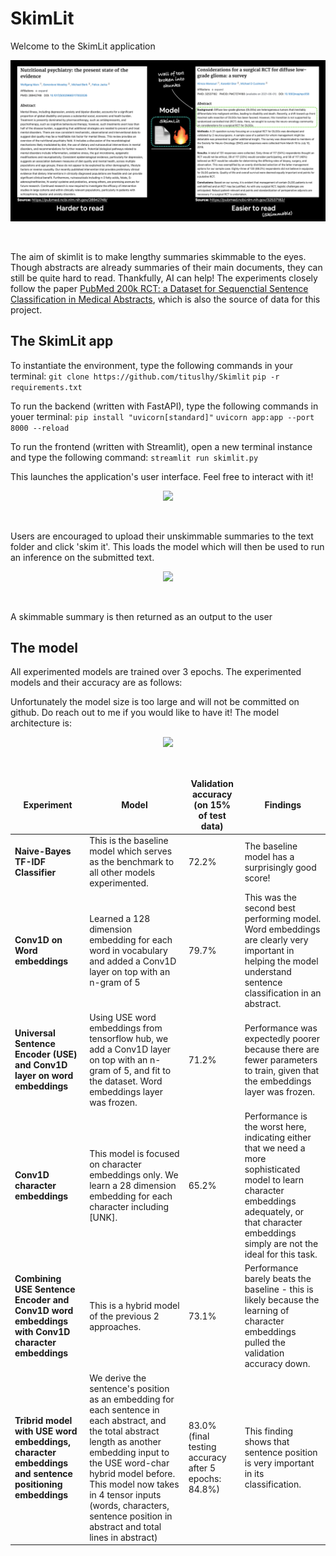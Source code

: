 # SkimLit
Welcome to the SkimLit application
<p align="center">
  <img src="Images/skimlit.png">
</p> <br>

The aim of skimlit is to make lengthy summaries skimmable to the eyes. Though abstracts are already summaries of their main documents, they can still be quite hard to read. Thankfully, AI can help! The experiments closely follow the paper [PubMed 200k RCT: a Dataset for Sequenctial Sentence Classification in Medical Abstracts](https://arxiv.org/abs/1710.06071), which is also the source of data for this project.

## The SkimLit app
To instantiate the environment, type the following commands in your terminal:
```git clone https://github.com/tituslhy/Skimlit```
```pip -r requirements.txt```

To run the backend (written with FastAPI), type the following commands in youer terminal:
```pip install "uvicorn[standard]"```
```uvicorn app:app --port 8000 --reload```

To run the frontend (written with Streamlit), open a new terminal instance and type the following command:
```streamlit run skimlit.py```

This launches the application's user interface. Feel free to interact with it! <br>

<p align="center">
  <kbd>
    <img src="Images/app.png">
  </kbd>
</p> <br>

Users are encouraged to upload their unskimmable summaries to the text folder and click 'skim it'. This loads the model which will then be used to run an inference on the submitted text.<br>

<p align="center">
  <kbd>
    <img src="Images/Summarized.png">
  </kbd>
</p> <br>

A skimmable summary is then returned as an output to the user

## The model
All experimented models are trained over 3 epochs. The experimented models and their accuracy are as follows:
<br>
<table>
  <thead align="center">
    <tr border: none;>
      <td><b>Experiment</b></td>
      <td><b>Model</b></td>
      <td><b>Validation accuracy (on 15% of test data)</b></td>
      <td><b>Findings</b></td>
    </tr>
  </thead>
  <tbody>
    <tr>
        <td><b>Naive-Bayes TF-IDF Classifier</b></a></td>
        <td>This is the baseline model which serves as the benchmark to all other models experimented.</td>
        <td>72.2%</td>
        <td>The baseline model has a surprisingly good score!</td>
    </tr>
    <tr>
        <td><b>Conv1D on Word embeddings</b></a></td>
        <td>Learned a 128 dimension embedding for each word in vocabulary and added a Conv1D layer on top with an n-gram of 5</td>
        <td>79.7%</td>
        <td>This was the second best performing model. Word embeddings are clearly very important in helping the model understand sentence classification in an abstract.</td>
    </tr>
    <tr>
        <td><b>Universal Sentence Encoder (USE) and Conv1D layer on word embeddings</b></a></td>
        <td>Using USE word embeddings from tensorflow hub, we add a Conv1D layer on top with an n-gram of 5, and fit to the dataset. Word embeddings layer was frozen.</td>
        <td>71.2%</td>
        <td>Performance was expectedly poorer because there are fewer parameters to train, given that the embeddings layer was frozen.</td>
    </tr>
    <tr>
        <td><b>Conv1D character embeddings</b></a></td>
        <td>This model is focused on character embeddings only. We learn a 28 dimension embedding for each character including [UNK].</td>
        <td>65.2%</td>
        <td>Performance is the worst here, indicating either that we need a more sophisticated model to learn character embeddings adequately, or that character embeddings simply are not the ideal for this task.</td>
    </tr>
    <tr>
        <td><b>Combining USE Sentence Encoder and Conv1D word embeddings with Conv1D character embeddings </b></a></td>
        <td>This is a hybrid model of the previous 2 approaches.
        </td>
        <td>73.1%</td>
        <td>Performance barely beats the baseline - this is likely because the learning of character embeddings pulled the validation accuracy down.</td>
    </tr>
    <tr>
        <td><b>Tribrid model with USE word embeddings, character embeddings and sentence positioning embeddings</b></a></td>
        <td> We derive the sentence's position as an embedding for each sentence in each abstract, and the total abstract length as another embedding input to the USE word-char hybrid model before. This model now takes in 4 tensor inputs (words, characters, sentence position in abstract and total lines in abstract)
        </td>
        <td>83.0% (final testing accuracy after 5 epochs: 84.8%)</td>
        <td>This finding shows that sentence position is very important in its classification.</td>
    </tr>

Unfortunately the model size is too large and will not be committed on github. Do reach out to me if you would like to have it! The model architecture is: <br>
<p align="center">
  <img src="Images/model.png">
</p> <br>